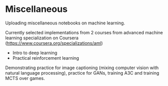 # Miscellaneous
 Uploading miscellaneous notebooks on machine learning.
 
 Currently selected implementations from 2 courses from advanced machine learning specialization on Coursera (https://www.coursera.org/specializations/aml)
  - Intro to deep learning
  - Practical reinforcement learning

Demonstrating practice for image captioning (mixing computer vision with natural language processing), practice for GANs, training A3C and training MCTS over games.
